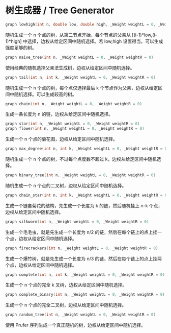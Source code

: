# 树生成器 / Tree Generator

```cpp
graph lowhigh(int n, double low, double high, _Weight weightL = 0, _Weight weightR = 0)
```

随机生成一个 n 个点的树，从第二节点开始，每个节点的父亲从 \[(i-1)\*low,(i-1)\*high] 中选择，边权从给定区间中随机选择。若 low,high 设置得当，可以生成强度足够的树。

```cpp
graph naive_tree(int n, _Weight weightL = 0, _Weight weightR = 0)
```

使用经典的随机选择父亲法生成树，边权从给定区间中随机选择。

```cpp
graph tail(int n, int k, _Weight weightL = 0, _Weight weightR = 0)
```

随机生成一个 n 个点的树，每个点仅选择最后 k 个节点作为父亲，边权从给定区间中随机选择。可以生成较高的树。

```cpp
graph chain(int n, _Weight weightL = 0, _Weight weightR = 0)
```

生成一条长度为 n 的链，边权从给定区间中随机选择。

```cpp
graph star(int n, _Weight weightL = 0, _Weight weightR = 0)
graph flower(int n, _Weight weightL = 0, _Weight weightR = 0)
```

生成一个 n 个点的菊花图，边权从给定区间中随机选择。

```cpp
graph max_degree(int n, int k, _Weight weightL = 0, _Weight weightR = 0)
```

随机生成一个 n 个点的树，不过每个点度数不超过 k，边权从给定区间中随机选择。

```cpp
graph binary_tree(int n, _Weight weightL = 0, _Weight weightR = 0)
```

随机生成一个 n 个点的二叉树，边权从给定区间中随机选择。

```cpp
graph chain_star(int n, int k, _Weight weightL = 0, _Weight weightR = 0)
```

生成一个链套菊花的结构，先生成一个长度为 k 的链，然后随机挂上 n-k 个点，边权从给定区间中随机选择。

```cpp
graph silkworm(int n, _Weight weightL = 0, _Weight weightR = 0)
```

生成一个毛毛虫，就是先生成一个长度为 n/2 的链，然后在每个链上的点上挂一个点，边权从给定区间中随机选择。

```cpp
graph firecrackers(int n, _Weight weightL = 0, _Weight weightR = 0)
```

生成一个爆竹树，就是先生成一个长度为 n/3 的链，然后在每个链上的点上挂两个点，边权从给定区间中随机选择。

```cpp
graph complete(int n, int k, _Weight weightL = 0, _Weight weightR = 0)
```

生成一个 n 个点的完全 k 叉树，边权从给定区间中随机选择。

```cpp
graph complete_binary(int n, _Weight weightL = 0, _Weight weightR = 0)
```

生成一个 n 个点的完全二叉树，边权从给定区间中随机选择。

```cpp
graph random_tree(int n, _Weight weightL = 0, _Weight weightR = 0)
```

使用 Prufer 序列生成一个真正随机的树，边权从给定区间中随机选择。
